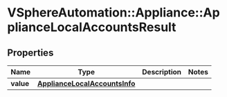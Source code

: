 # VSphereAutomation::Appliance::ApplianceLocalAccountsResult

## Properties
Name | Type | Description | Notes
------------ | ------------- | ------------- | -------------
**value** | [**ApplianceLocalAccountsInfo**](ApplianceLocalAccountsInfo.md) |  | 


